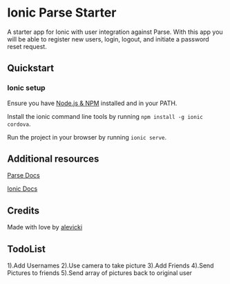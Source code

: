 # Ionic Parse Starter

A starter app for Ionic with user integration against Parse. With this app you will be able to register new users, login, logout, and initiate a password reset request.

## Quickstart

### Ionic setup

Ensure you have [Node.js & NPM](http://nodejs.org/) installed and in your PATH.

Install the ionic command line tools by running `npm install -g ionic cordova`.

Run the project in your browser by running `ionic serve`.

## Additional resources

[Parse Docs](https://parse.com/docs)

[Ionic Docs](http://ionicframework.com/docs/)

## Credits

Made with love by [alevicki](https://github.com/alevicki)

## TodoList
1).Add Usernames
2).Use camera to take picture
3).Add Friends
4).Send Pictures to friends
5).Send array of pictures back to original user
